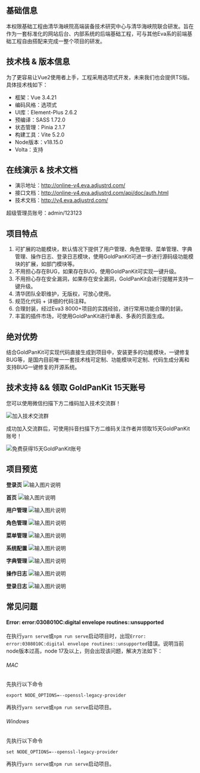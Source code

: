 ## 基础信息

本权限基础工程由清华海峡院高端装备技术研究中心与清华海峡院联合研发。旨在作为一套标准化的网站后台、内部系统的后端基础工程，可与其他Eva系的前端基础工程自由搭配来完成一整个项目的研发。

## 技术栈 & 版本信息
为了更容易让Vue2使用者上手，工程采用选项式开发，未来我们也会提供TS版。具体技术栈如下：
- 框架：Vue 3.4.21
- 编码风格：选项式
- UI库：Element-Plus 2.6.2
- 预编译：SASS 1.72.0
- 状态管理：Pinia 2.1.7
- 构建工具：Vite 5.2.0
- Node版本：v18.15.0
- Volta：支持

## 在线演示 & 技术文档
- 演示地址：http://online-v4.eva.adjustrd.com/
- 接口文档：http://online-v4.eva.adjustrd.com/api/doc/auth.html
- 技术文档：http://v4.eva.adjustrd.com/

超级管理员账号：admin/123123

## 项目特点
1. 可扩展的功能模块，默认情况下提供了用户管理、角色管理、菜单管理、字典管理、操作日志、登录日志模块，使用GoldPanKit可进一步进行源码级功能模块的扩展，如部门模块等。
2. 不用担心存在BUG，如果存在BUG，使用GoldPanKit可实现一键升级。
3. 不用担心存在安全漏洞，如果存在安全漏洞，GoldPanKit会进行提醒并支持一键升级。
4. 清华团队全职维护，无版权，可放心使用。
5. 规范化代码 + 详细的代码注释。
6. 合理封装，经过Eva3 8000+项目的实践经验，进行常用功能合理的封装。
7. 丰富的插件市场，可使用GoldPanKit进行单表、多表的页面生成。

## 绝对优势

结合GoldPanKit可实现代码直接生成到项目中，安装更多的功能模块，一键修复BUG等，是国内目前唯一一套技术栈可定制、功能模块可定制、代码生成分离和支持BUG一键修复的开源系统。

## 技术支持 && 领取 GoldPanKit 15天账号

您可以使用微信扫描下方二维码加入技术交流群！

<img src="public/wechat.png" alt="加入技术交流群"/>

成功加入交流群后，可使用抖音扫描下方二维码关注作者并领取15天GoldPanKit账号！

<img src="public/douyin.png" alt="免费获得15天GoldPanKit账号"/>

## 项目预览
**登录页**
![输入图片说明](public/preview/1.png)

**首页**
![输入图片说明](public/preview/2.png)

**用户管理**
![输入图片说明](public/preview/3.png)

**角色管理**
![输入图片说明](public/preview/4.png)

**菜单管理**
![输入图片说明](public/preview/5.png)

**系统配置**
![输入图片说明](public/preview/6.png)

**字典管理**
![输入图片说明](public/preview/7.png)

**操作日志**
![输入图片说明](public/preview/8.png)

**登录日志**
![输入图片说明](public/preview/9.png)

## 常见问题

#### Error: error:0308010C:digital envelope routines::unsupported
在执行`yarn serve`或`npm run serve`启动项目时，出现`Error: error:0308010C:digital envelope routines::unsupported`错误。说明当前node版本过高，node 17及以上，则会出现该问题，解决方法如下：

###### MAC
先执行以下命令
```
export NODE_OPTIONS=--openssl-legacy-provider
```
再执行`yarn serve`或`npm run serve`启动项目。

###### Windows
先执行以下命令
```
set NODE_OPTIONS=--openssl-legacy-provider
```
再执行`yarn serve`或`npm run serve`启动项目。
